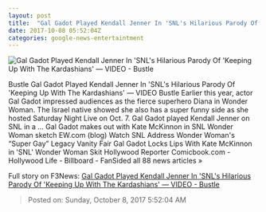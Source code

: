 ```yaml
---
layout: post
title:  "Gal Gadot Played Kendall Jenner In 'SNL's Hilarious Parody Of 'Keeping Up With The Kardashians' — VIDEO - Bustle"
date: 2017-10-08 05:52:04Z
categories: google-news-entertaintment
---
```


![Gal Gadot Played Kendall Jenner In 'SNL's Hilarious Parody Of 'Keeping Up With The Kardashians' — VIDEO - Bustle](https://typeset-beta.imgix.net/uploads/getty/2017/10/8/6c11cb5a-ffe0-4632-9b61-3f6f105ff9c6-getty-856433996.jpg?w=1200&h=630&auto=format&fm=jpg&q=70&fit=crop&crop=faces)

Bustle Gal Gadot Played Kendall Jenner In 'SNL's Hilarious Parody Of 'Keeping Up With The Kardashians' — VIDEO Bustle Earlier this year, actor Gal Gadot impressed audiences as the fierce superhero Diana in Wonder Woman. The Israel native showed she also has a super funny side as she hosted Saturday Night Live on Oct. 7. Gal Gadot played Kendall Jenner on SNL in a ... Gal Gadot makes out with Kate McKinnon in SNL Wonder Woman sketch EW.com (blog) Watch SNL Address Wonder Woman's “Super Gay” Legacy Vanity Fair Gal Gadot Locks Lips With Kate McKinnon in 'SNL' Wonder Woman Skit Hollywood Reporter Comicbook.com - Hollywood Life - Billboard - FanSided all 88 news articles »


Full story on F3News: [Gal Gadot Played Kendall Jenner In 'SNL's Hilarious Parody Of 'Keeping Up With The Kardashians' — VIDEO - Bustle](http://www.f3nws.com/n/DkTExF)

> Posted on: Sunday, October 8, 2017 5:52:04 AM
